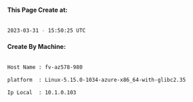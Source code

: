 
   
#### This Page Create at:

```bash

2023-03-31 - 15:50:25 UTC

```

#### Create By Machine:

```bash

Host Name : fv-az578-980

platform  : Linux-5.15.0-1034-azure-x86_64-with-glibc2.35

Ip Local  : 10.1.0.103

```

